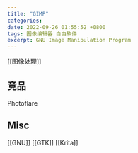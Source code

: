 ```yaml
---
title: "GIMP"
categories: 
date: 2022-09-26 01:55:52 +0800
tags: 图像编辑器 自由软件
excerpt: GNU Image Manipulation Program
---
```


[[图像处理]]




## 竞品

Photoflare



## Misc

[[GNU]]
[[GTK]]
[[Krita]]

